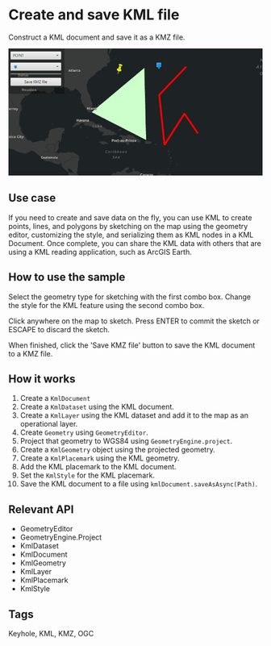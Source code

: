 # Create and save KML file

Construct a KML document and save it as a KMZ file.

![Image of create and save KML file](CreateAndSaveKMLFile.png)

## Use case

If you need to create and save data on the fly, you can use KML to create points, lines, and polygons by sketching on the map using the geometry editor, customizing the style, and serializing them as KML nodes in a KML Document. Once complete, you can share the KML data with others that are using a KML reading application, such as ArcGIS Earth.

## How to use the sample

Select the geometry type for sketching with the first combo box.  Change the
 style for the KML feature using the second combo box.

Click anywhere on the map to sketch. Press ENTER to commit the sketch or ESCAPE to discard the sketch.

 When finished, click the 'Save KMZ file' button to save the KML document to a KMZ file.

## How it works

1. Create a `KmlDocument`
2. Create a `KmlDataset` using the KML document.
3. Create a `KmlLayer` using the KML dataset and add it to the map as an operational layer.
4. Create `Geometry` using `GeometryEditor`.
5. Project that geometry to WGS84 using `GeometryEngine.project`.
6. Create a `KmlGeometry` object using the projected geometry.
7. Create a `KmlPlacemark` using the KML geometry.
8. Add the KML placemark to the KML document.
9. Set the `KmlStyle` for the KML placemark.
10. Save the KML document to a file using `kmlDocument.saveAsAsync(Path)`.

## Relevant API

* GeometryEditor
* GeometryEngine.Project
* KmlDataset
* KmlDocument
* KmlGeometry
* KmlLayer
* KmlPlacemark
* KmlStyle

## Tags

Keyhole, KML, KMZ, OGC
